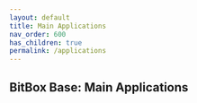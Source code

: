 ```yaml
---
layout: default
title: Main Applications
nav_order: 600
has_children: true
permalink: /applications
---
```

## BitBox Base: Main Applications

